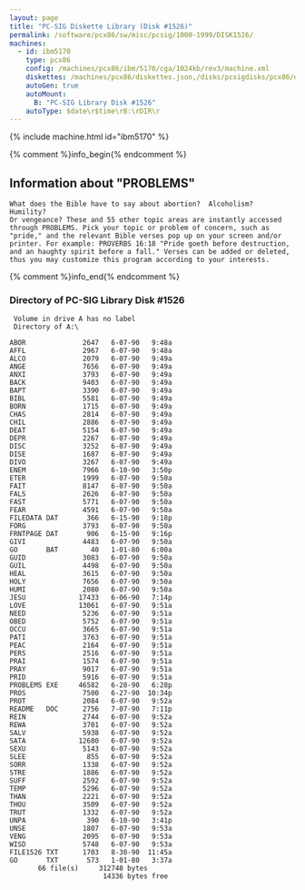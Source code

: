 ```yaml
---
layout: page
title: "PC-SIG Diskette Library (Disk #1526)"
permalink: /software/pcx86/sw/misc/pcsig/1000-1999/DISK1526/
machines:
  - id: ibm5170
    type: pcx86
    config: /machines/pcx86/ibm/5170/cga/1024kb/rev3/machine.xml
    diskettes: /machines/pcx86/diskettes.json,/disks/pcsigdisks/pcx86/diskettes.json
    autoGen: true
    autoMount:
      B: "PC-SIG Library Disk #1526"
    autoType: $date\r$time\rB:\rDIR\r
---
```


{% include machine.html id="ibm5170" %}

{% comment %}info_begin{% endcomment %}

## Information about "PROBLEMS"

    What does the Bible have to say about abortion?  Alcoholism?  Humility?
    Or vengeance? These and 55 other topic areas are instantly accessed
    through PROBLEMS. Pick your topic or problem of concern, such as
    "pride," and the relevant Bible verses pop up on your screen and/or
    printer. For example: PROVERBS 16:18 "Pride goeth before destruction,
    and an haughty spirit before a fall." Verses can be added or deleted,
    thus you may customize this program according to your interests.
{% comment %}info_end{% endcomment %}


### Directory of PC-SIG Library Disk #1526

     Volume in drive A has no label
     Directory of A:\

    ABOR              2647   6-07-90   9:48a
    AFFL              2967   6-07-90   9:48a
    ALCO              2079   6-07-90   9:49a
    ANGE              7656   6-07-90   9:49a
    ANXI              3793   6-07-90   9:49a
    BACK              9403   6-07-90   9:49a
    BAPT              3390   6-07-90   9:49a
    BIBL              5581   6-07-90   9:49a
    BORN              1715   6-07-90   9:49a
    CHAS              2814   6-07-90   9:49a
    CHIL              2886   6-07-90   9:49a
    DEAT              5154   6-07-90   9:49a
    DEPR              2267   6-07-90   9:49a
    DISC              3252   6-07-90   9:49a
    DISE              1687   6-07-90   9:49a
    DIVO              3267   6-07-90   9:49a
    ENEM              7966   6-10-90   3:50p
    ETER              1999   6-07-90   9:50a
    FAIT              8147   6-07-90   9:50a
    FALS              2626   6-07-90   9:50a
    FAST              5771   6-07-90   9:50a
    FEAR              4591   6-07-90   9:50a
    FILEDATA DAT       366   6-15-90   9:18p
    FORG              3793   6-07-90   9:50a
    FRNTPAGE DAT       906   6-15-90   9:16p
    GIVI              4483   6-07-90   9:50a
    GO       BAT        40   1-01-80   6:00a
    GUID              3083   6-07-90   9:50a
    GUIL              4498   6-07-90   9:50a
    HEAL              3615   6-07-90   9:50a
    HOLY              7656   6-07-90   9:50a
    HUMI              2080   6-07-90   9:50a
    JESU             17433   6-06-90   7:14p
    LOVE             13061   6-07-90   9:51a
    NEED              5236   6-07-90   9:51a
    OBED              5752   6-07-90   9:51a
    OCCU              3665   6-07-90   9:51a
    PATI              3763   6-07-90   9:51a
    PEAC              2164   6-07-90   9:51a
    PERS              2516   6-07-90   9:51a
    PRAI              1574   6-07-90   9:51a
    PRAY              9017   6-07-90   9:51a
    PRID              5916   6-07-90   9:51a
    PROBLEMS EXE     46582   6-28-90   6:28p
    PROS              7500   6-27-90  10:34p
    PROT              2084   6-07-90   9:52a
    README   DOC      2756   7-07-90   7:11p
    REIN              2744   6-07-90   9:52a
    REWA              3701   6-07-90   9:52a
    SALV              5938   6-07-90   9:52a
    SATA             12680   6-07-90   9:52a
    SEXU              5143   6-07-90   9:52a
    SLEE               855   6-07-90   9:52a
    SORR              1338   6-07-90   9:52a
    STRE              1886   6-07-90   9:52a
    SUFF              2592   6-07-90   9:52a
    TEMP              5296   6-07-90   9:52a
    THAN              2221   6-07-90   9:52a
    THOU              3509   6-07-90   9:52a
    TRUT              1332   6-07-90   9:52a
    UNPA               390   6-10-90   3:41p
    UNSE              1807   6-07-90   9:53a
    VENG              2095   6-07-90   9:53a
    WISD              5748   6-07-90   9:53a
    FILE1526 TXT      1703   8-30-90  11:45a
    GO       TXT       573   1-01-80   3:37a
           66 file(s)     312748 bytes
                           14336 bytes free
